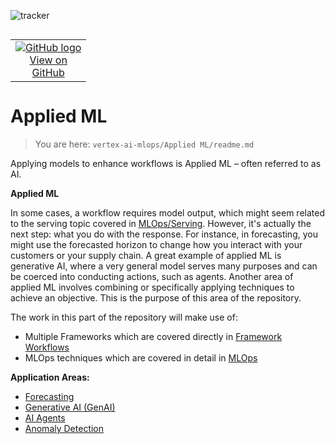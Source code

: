 ![tracker](https://us-central1-vertex-ai-mlops-369716.cloudfunctions.net/pixel-tracking?path=statmike%2Fvertex-ai-mlops%2FApplied+ML&file=readme.md)
<!--- header table --->
<table align="left">     
  <td style="text-align: center">
    <a href="https://github.com/statmike/vertex-ai-mlops/blob/main/Applied%20ML/readme.md">
      <img src="https://cloud.google.com/ml-engine/images/github-logo-32px.png" alt="GitHub logo">
      <br>View on<br>GitHub
    </a>
  </td>
</table><br/><br/><br/><br/>

---
# Applied ML
> You are here: `vertex-ai-mlops/Applied ML/readme.md`

Applying models to enhance workflows is Applied ML – often referred to as AI.

**Applied ML**

In some cases, a workflow requires model output, which might seem related to the serving topic covered in [MLOps/Serving](../MLOps/Serving/readme.md). However, it's actually the next step: what you do with the response. For instance, in forecasting, you might use the forecasted horizon to change how you interact with your customers or your supply chain. A great example of applied ML is generative AI, where a very general model serves many purposes and can be coerced into conducting actions, such as agents. Another area of applied ML involves combining or specifically applying techniques to achieve an objective. This is the purpose of this area of the repository.

The work in this part of the repository will make use of:
- Multiple Frameworks which are covered directly in [Framework Workflows](../Framework%20Workflows/readme.md)
- MLOps techniques which are covered in detail in [MLOps](../MLOps/readme.md)

**Application Areas:**
- [Forecasting](./Forecasting/readme.md)
- [Generative AI (GenAI)](./GenAI/readme.md)
- [AI Agents](./AI%20Agents/readme.md)
- [Anomaly Detection](./Anomaly%20Detection/readme.md)
